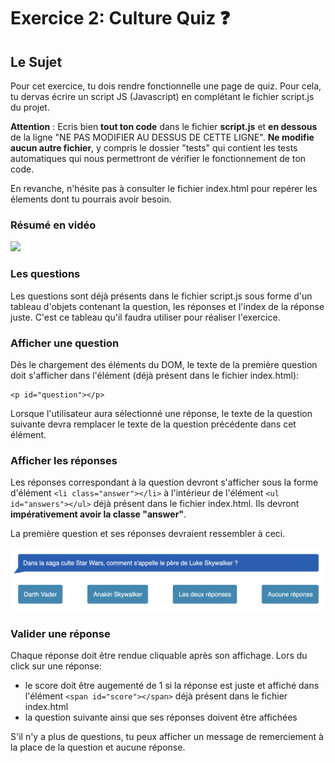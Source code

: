 # Exercice 2: Culture Quiz ❓

## Le Sujet

Pour cet exercice, tu dois rendre fonctionnelle une page de quiz. Pour cela, tu dervas écrire un script JS (Javascript) en complétant le fichier script.js du projet.

**Attention** : Ecris bien **tout ton code** dans le fichier **script.js** et **en dessous** de la ligne "NE PAS MODIFIER AU DESSUS DE CETTE LIGNE". **Ne modifie aucun autre fichier**, y compris le dossier "tests" qui contient les tests automatiques qui nous permettront de vérifier le fonctionnement de ton code.

En revanche, n'hésite pas à consulter le fichier index.html pour repérer les élements dont tu pourrais avoir besoin.

### Résumé en vidéo

[<img src="https://lebocal.academy/videos-thumbnails/video-youtube.png" width="500px" />](https://youtu.be/0aL42-THfn0)

### Les questions

Les questions sont déjà présents dans le fichier script.js sous forme d'un tableau d'objets contenant la question, les réponses et l'index de la réponse juste. C'est ce tableau qu'il faudra utiliser pour réaliser l'exercice.

### Afficher une question

Dès le chargement des éléments du DOM, le texte de la première question doit s'afficher dans l'élément (déjà présent dans le fichier index.html):

```
<p id="question"></p>
```

Lorsque l'utilisateur aura sélectionné une réponse, le texte de la question suivante devra remplacer le texte de la question précédente dans cet élément.

### Afficher les réponses

Les réponses correspondant à la question devront s'afficher sous la forme d'élément `<li class="answer"></li>` à l'intérieur de l'élément `<ul id="answers"></ul>` déjà présent dans le fichier index.html. Ils devront **impérativement avoir la classe "answer"**.

La première question et ses réponses devraient ressembler à ceci.

![Maquette ordinateur portable](./tests/images/question-et-reponses.png)

### Valider une réponse

Chaque réponse doit être rendue cliquable après son affichage. Lors du click sur une réponse:

- le score doit être augementé de 1 si la réponse est juste et affiché dans l'élément `<span id="score"></span>` déjà présent dans le fichier index.html
- la question suivante ainsi que ses réponses doivent être affichées

S'il n'y a plus de questions, tu peux afficher un message de remerciement à la place de la question et aucune réponse.
